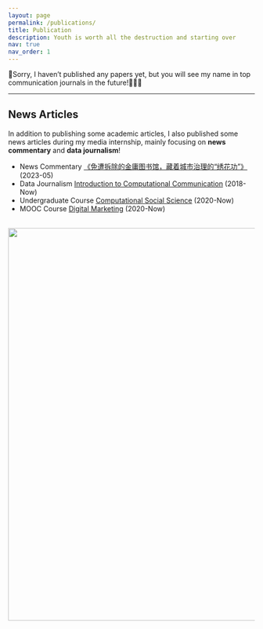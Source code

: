 ```yaml
---
layout: page
permalink: /publications/
title: Publication
description: Youth is worth all the destruction and starting over
nav: true
nav_order: 1
---
```


🥹Sorry, I haven’t published any papers yet, but you will see my name in top communication journals in the future!💪💪💪


---

## News Articles

In addition to publishing some academic articles, I also published some news articles during my media internship, mainly focusing on **news commentary** and **data journalism**!

- News Commentary [《免遭拆除的金庸图书馆，藏着城市治理的“绣花功”》](https://mp.weixin.qq.com/s/DE6rjVOASSY1OkeCrB2rPw) (2023-05)
- Data Journalism [Introduction to Computational Communication](https://github.com/chengjun/mybook/discussions) (2018-Now)
- Undergraduate Course [Computational Social Science](https://github.com/SocratesAcademy/css/) (2020-Now)
- MOOC Course [Digital Marketing](https://www.icourse163.org/course/20201232-1462060162) (2020-Now)

<br>
<a href="https://github.com/SocratesClub/SocratesClub.github.io/edit/master/_pages/publications.md">
  <img src="https://user-images.githubusercontent.com/543384/192227995-fdb3a693-2f68-4dc4-b9bd-06053066322f.png" width = "800" align="middle" />
</a>
<br>
